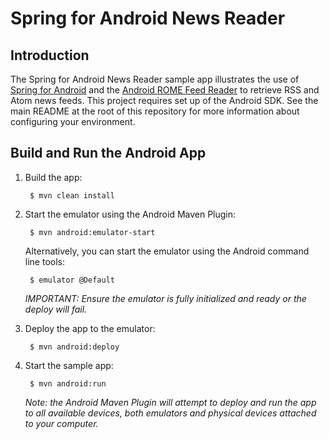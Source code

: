 # Spring for Android News Reader

## Introduction

The Spring for Android News Reader sample app illustrates the use of [Spring for Android](http://www.springsource.org/spring-android) and the [Android ROME Feed Reader](http://code.google.com/p/android-rome-feed-reader/) to retrieve RSS and Atom news feeds. This project requires set up of the Android SDK. See the main README at the root of this repository for more information about configuring your environment.

## Build and Run the Android App

1. Build the app: 

		$ mvn clean install

2. Start the emulator using the Android Maven Plugin:

		$ mvn android:emulator-start

	Alternatively, you can start the emulator using the Android command line tools:

		$ emulator @Default

	_IMPORTANT: Ensure the emulator is fully initialized and ready or the deploy will fail._

3. Deploy the app to the emulator:

		$ mvn android:deploy

4. Start the sample app:

		$ mvn android:run
		
	_Note: the Android Maven Plugin will attempt to deploy and run the app to all available devices, both emulators and physical devices attached to your computer._
